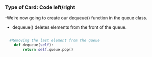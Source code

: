 ### Type of Card: Code left/right ###

-We’re now going to create our dequeue() function in the queue class.

- dequeue() deletes elements from the front of the queue.

```python

  #Removing the last element from the queue
    def dequeue(self):
        return self.queue.pop()
```
